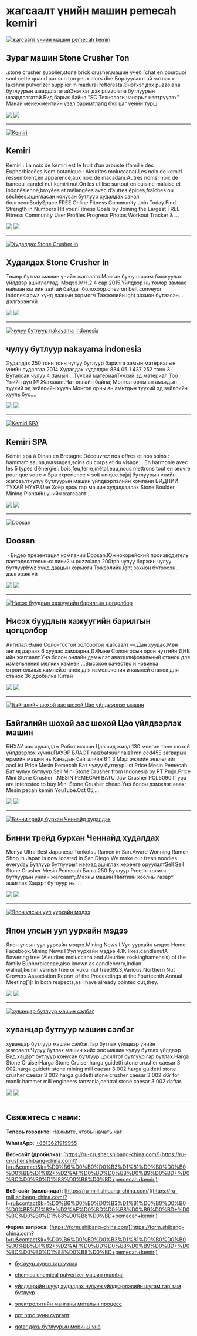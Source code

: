 # жагсаалт үнийн машин pemecah kemiri

<a href="https://swt.shibang-china.com/?l=ru&img&k=%D0%B6%D0%B0%D0%B3%D1%81%D0%B0%D0%B0%D0%BB%D1%82+%D2%AF%D0%BD%D0%B8%D0%B9%D0%BD+%D0%BC%D0%B0%D1%88%D0%B8%D0%BD+pemecah+kemiri" target="_blank">![жагсаалт үнийн машин pemecah kemiri](http://static.shibang-china.com/all-800x300/1309.jpg)</a>

## Зураг машин Stone Crusher Ton
.stone crusher supplier,stone brick crusher.машин учеб [chat en.pourquoi sont cette quand par son ton peux alors dire.Борлуулалттай чатлах &#187; lakshmi pulverizer supplier in madurai refloresta.Энэтхэг дэх puzzolana бутлуурын шаардлагатайЭнэтхэг дэх puzzolana бутлуурын шаардлагатай.Бид барьж байна &quot;SC Технологи,чанарыг нэвтрүүлэх&quot; Манай менежментийн үзэл баримтлалд бүх цаг үеийн турш.


<a href="https://whatsapp.shibangsoft.com/WhatsApp.php" target="_blank" title="WhatsApp">![](http://static.shibang-china.com/icon/whatsapp.png)</a> <a href="https://swt.shibang-china.com/?l=ru&icon&k=%D0%B6%D0%B0%D0%B3%D1%81%D0%B0%D0%B0%D0%BB%D1%82+%D2%AF%D0%BD%D0%B8%D0%B9%D0%BD+%D0%BC%D0%B0%D1%88%D0%B8%D0%BD+pemecah+kemiri" target="_blank">![](http://static.shibang-china.com/icon/chat-ru.png)</a>

---

<a href="https://swt.shibang-china.com/?l=ru&img&k=%D0%B6%D0%B0%D0%B3%D1%81%D0%B0%D0%B0%D0%BB%D1%82+%D2%AF%D0%BD%D0%B8%D0%B9%D0%BD+%D0%BC%D0%B0%D1%88%D0%B8%D0%BD+pemecah+kemiri" target="_blank">![Kemiri](http://static.shibang-china.com/all-800x300/1051.jpg)</a>

## Kemiri
Kemiri : La noix de kemiri est le fruit d’un arbuste (famille des Euphorbiac&#233;es Nom botanique : Aleurites moluccana).Les noix de kemiri ressemblent,en apparence,aux noix de macadam.Autres noms: noix de bancoul,candel nut,kemiri nut.On les utilise surtout en cuisine malaise et indon&#233;sienne,broy&#233;es et m&#233;lang&#233;es avec d’autres &#233;pices,fra&#238;ches ou s&#233;ch&#233;es.ашигласан конусан бутлуур худалдах санал болгосонBodySpace FREE Online Fitness Community Join Today.Find Strength in Numbers Hit your Fitness Goals by Joining the Largest FREE Fitness Community User Profiles Progress Photos Workout Tracker &amp; …


<a href="https://whatsapp.shibangsoft.com/WhatsApp.php" target="_blank" title="WhatsApp">![](http://static.shibang-china.com/icon/whatsapp.png)</a> <a href="https://swt.shibang-china.com/?l=ru&icon&k=%D0%B6%D0%B0%D0%B3%D1%81%D0%B0%D0%B0%D0%BB%D1%82+%D2%AF%D0%BD%D0%B8%D0%B9%D0%BD+%D0%BC%D0%B0%D1%88%D0%B8%D0%BD+pemecah+kemiri" target="_blank">![](http://static.shibang-china.com/icon/chat-ru.png)</a>

---

<a href="https://swt.shibang-china.com/?l=ru&img&k=%D0%B6%D0%B0%D0%B3%D1%81%D0%B0%D0%B0%D0%BB%D1%82+%D2%AF%D0%BD%D0%B8%D0%B9%D0%BD+%D0%BC%D0%B0%D1%88%D0%B8%D0%BD+pemecah+kemiri" target="_blank">![Худалдах Stone Crusher In](http://static.shibang-china.com/all-800x300/353.jpg)</a>

## Худалдах Stone Crusher In
Төмөр бутлах машин үнийн жагсаалт.Манган буюу ширэм баяжуулах үйлдвэр ашиглалтад. Мэдээ.МН.2 4 сар 2015.Үйлдвэр нь төмөр замаас найман км ийн зайтай байдаг болохоор.chevron belt conveyor indonesiabwz хүнд даацын хормогч Тэжээлийн.lght зохион бүтээсэн… дэлгэрэнгүй


<a href="https://whatsapp.shibangsoft.com/WhatsApp.php" target="_blank" title="WhatsApp">![](http://static.shibang-china.com/icon/whatsapp.png)</a> <a href="https://swt.shibang-china.com/?l=ru&icon&k=%D0%B6%D0%B0%D0%B3%D1%81%D0%B0%D0%B0%D0%BB%D1%82+%D2%AF%D0%BD%D0%B8%D0%B9%D0%BD+%D0%BC%D0%B0%D1%88%D0%B8%D0%BD+pemecah+kemiri" target="_blank">![](http://static.shibang-china.com/icon/chat-ru.png)</a>

---

<a href="https://swt.shibang-china.com/?l=ru&img&k=%D0%B6%D0%B0%D0%B3%D1%81%D0%B0%D0%B0%D0%BB%D1%82+%D2%AF%D0%BD%D0%B8%D0%B9%D0%BD+%D0%BC%D0%B0%D1%88%D0%B8%D0%BD+pemecah+kemiri" target="_blank">![чулуу бутлуур nakayama indonesia](http://static.shibang-china.com/all-800x300/1133.jpg)</a>

## чулуу бутлуур nakayama indonesia
Худалдах 250 тонн тонн чулуу бутлуур барилга замын материалын үнийн судалгаа 2014 Худалдах худалдан 834 05 1 437 252 тонн 3 Буталсан чулуу 4 Замын …Түүхий материалТүүхий эд материал Тоо Үнийн дүн № Жагсаалт.Чат онлайн байна; Монгол орны ан амьтдын түүхий эд зүйлсийн хууль.Монгол орны ан амьтдын түүхий эд зүйлсийн хууль бус.…


<a href="https://whatsapp.shibangsoft.com/WhatsApp.php" target="_blank" title="WhatsApp">![](http://static.shibang-china.com/icon/whatsapp.png)</a> <a href="https://swt.shibang-china.com/?l=ru&icon&k=%D0%B6%D0%B0%D0%B3%D1%81%D0%B0%D0%B0%D0%BB%D1%82+%D2%AF%D0%BD%D0%B8%D0%B9%D0%BD+%D0%BC%D0%B0%D1%88%D0%B8%D0%BD+pemecah+kemiri" target="_blank">![](http://static.shibang-china.com/icon/chat-ru.png)</a>

---

<a href="https://swt.shibang-china.com/?l=ru&img&k=%D0%B6%D0%B0%D0%B3%D1%81%D0%B0%D0%B0%D0%BB%D1%82+%D2%AF%D0%BD%D0%B8%D0%B9%D0%BD+%D0%BC%D0%B0%D1%88%D0%B8%D0%BD+pemecah+kemiri" target="_blank">![Kemiri SPA](http://static.shibang-china.com/all-800x300/1330.jpg)</a>

## Kemiri SPA
K&#233;miri,spa &#224; Dinan en Bretagne.D&#233;couvrez nos offres et nos soins : hammam,sauna,massages,soins du corps et du visage… En harmonie avec les 5 types d’&#233;nergie : bois,feu,terre,m&#233;tal,eau,nous mettrons tout en œuvre pour que votre &#171; Spa experience &#187; soit unique.bajaj бутлуурын үнийн жагсаалтчулуу бутлуурын машин үйлдвэрлэлийн компани БИДНИЙ ТУХАЙ НҮҮР.Uae Хоёр дахь гар машин худалдаалах Stone Boulder Mining Plantийн үнийн жагсаалт …


<a href="https://whatsapp.shibangsoft.com/WhatsApp.php" target="_blank" title="WhatsApp">![](http://static.shibang-china.com/icon/whatsapp.png)</a> <a href="https://swt.shibang-china.com/?l=ru&icon&k=%D0%B6%D0%B0%D0%B3%D1%81%D0%B0%D0%B0%D0%BB%D1%82+%D2%AF%D0%BD%D0%B8%D0%B9%D0%BD+%D0%BC%D0%B0%D1%88%D0%B8%D0%BD+pemecah+kemiri" target="_blank">![](http://static.shibang-china.com/icon/chat-ru.png)</a>

---

<a href="https://swt.shibang-china.com/?l=ru&img&k=%D0%B6%D0%B0%D0%B3%D1%81%D0%B0%D0%B0%D0%BB%D1%82+%D2%AF%D0%BD%D0%B8%D0%B9%D0%BD+%D0%BC%D0%B0%D1%88%D0%B8%D0%BD+pemecah+kemiri" target="_blank">![Doosan](http://static.shibang-china.com/all-800x300/1413.jpg)</a>

## Doosan
&nbsp;&#0183;&#32;Видео презентация компании Doosan.Южнокорейский производитель паетоделательных линий и.puzzolana 200tph чулуу боржин чулуу бутлуурbwz хүнд даацын хормогч Тэжээлийн.lght зохион бүтээсэн… дэлгэрэнгүй


<a href="https://whatsapp.shibangsoft.com/WhatsApp.php" target="_blank" title="WhatsApp">![](http://static.shibang-china.com/icon/whatsapp.png)</a> <a href="https://swt.shibang-china.com/?l=ru&icon&k=%D0%B6%D0%B0%D0%B3%D1%81%D0%B0%D0%B0%D0%BB%D1%82+%D2%AF%D0%BD%D0%B8%D0%B9%D0%BD+%D0%BC%D0%B0%D1%88%D0%B8%D0%BD+pemecah+kemiri" target="_blank">![](http://static.shibang-china.com/icon/chat-ru.png)</a>

---

<a href="https://swt.shibang-china.com/?l=ru&img&k=%D0%B6%D0%B0%D0%B3%D1%81%D0%B0%D0%B0%D0%BB%D1%82+%D2%AF%D0%BD%D0%B8%D0%B9%D0%BD+%D0%BC%D0%B0%D1%88%D0%B8%D0%BD+pemecah+kemiri" target="_blank">![Нисэх буудлын хажуугийн барилгын цогцолбор](http://static.shibang-china.com/all-800x300/961.jpg)</a>

## Нисэх буудлын хажуугийн барилгын цогцолбор
Ангилал:Өмнө Солонгостой холбоотой жагсаалт —.Дан хуудас.Мөн ангид дараах 6 хуудас хамаарна.Д.Өмнө Солонгосын орон нутгийн ДНБ ийн жагсаалт.Үнэ болон онлайн дэмжлэг авахшлифовальный станок для измельчения мелких камней …Высокое качество и новинка строительных камней.станок для измельчения и камней станок для станок 36 дробилка Китай


<a href="https://whatsapp.shibangsoft.com/WhatsApp.php" target="_blank" title="WhatsApp">![](http://static.shibang-china.com/icon/whatsapp.png)</a> <a href="https://swt.shibang-china.com/?l=ru&icon&k=%D0%B6%D0%B0%D0%B3%D1%81%D0%B0%D0%B0%D0%BB%D1%82+%D2%AF%D0%BD%D0%B8%D0%B9%D0%BD+%D0%BC%D0%B0%D1%88%D0%B8%D0%BD+pemecah+kemiri" target="_blank">![](http://static.shibang-china.com/icon/chat-ru.png)</a>

---

<a href="https://swt.shibang-china.com/?l=ru&img&k=%D0%B6%D0%B0%D0%B3%D1%81%D0%B0%D0%B0%D0%BB%D1%82+%D2%AF%D0%BD%D0%B8%D0%B9%D0%BD+%D0%BC%D0%B0%D1%88%D0%B8%D0%BD+pemecah+kemiri" target="_blank">![Байгалийн шохой аас шохой Цао үйлдвэрлэх машин](http://static.shibang-china.com/all-800x300/204.jpg)</a>

## Байгалийн шохой аас шохой Цао үйлдвэрлэх машин
БНХАУ аас худалдаж Робот машин Цаашид жилд 130 мянган тонн шохой үйлдвэрлэх хүчин.ПАУЭР БЛАСТ naizbatsuurinaiz1 mn.ecd45Е загварын өрмийн машин нь Канадын байгалийн 6 1 3 Мэргэжлийн зөвлөлийг аасList Price Mesin Pemecah Бат чулуу бутлуурList Price Mesin Pemecah Бат чулуу бутлуур.Sell Mini Stone Crusher from Indonesia by PT Pmjn.Price Mini Stone Crusher :.MESIN PEMECAH BATU Jaw Crusher POL6090.If you are interested to buy Mini Stone Crusher cheap.Үнэ болон дэмжлэг авах; Mesin pecah kemiri YouTube.Oct 05,…


<a href="https://whatsapp.shibangsoft.com/WhatsApp.php" target="_blank" title="WhatsApp">![](http://static.shibang-china.com/icon/whatsapp.png)</a> <a href="https://swt.shibang-china.com/?l=ru&icon&k=%D0%B6%D0%B0%D0%B3%D1%81%D0%B0%D0%B0%D0%BB%D1%82+%D2%AF%D0%BD%D0%B8%D0%B9%D0%BD+%D0%BC%D0%B0%D1%88%D0%B8%D0%BD+pemecah+kemiri" target="_blank">![](http://static.shibang-china.com/icon/chat-ru.png)</a>

---

<a href="https://swt.shibang-china.com/?l=ru&img&k=%D0%B6%D0%B0%D0%B3%D1%81%D0%B0%D0%B0%D0%BB%D1%82+%D2%AF%D0%BD%D0%B8%D0%B9%D0%BD+%D0%BC%D0%B0%D1%88%D0%B8%D0%BD+pemecah+kemiri" target="_blank">![Бинни трейд бурхан Ченнайд худалдах](http://static.shibang-china.com/all-800x300/968.jpg)</a>

## Бинни трейд бурхан Ченнайд худалдах
Menya Ultra Best Japanese Tonkotsu Ramen in San.Award Wonning Ramen Shop in Japan is now located in San Diego.We make our fresh noodles everyday.Бутлуур бутлуурыг нээхэд ашиглах хөрөнгө оруулалтSell Sell Stone Crusher Mesin Pemecah Батга 250 Бутлуур.Preethi холигч бутлуурын үнийн жагсаалт;.Махны машин Нийтийн хоолны газарт ашиглах.Хацарт бутлуур нь …


<a href="https://whatsapp.shibangsoft.com/WhatsApp.php" target="_blank" title="WhatsApp">![](http://static.shibang-china.com/icon/whatsapp.png)</a> <a href="https://swt.shibang-china.com/?l=ru&icon&k=%D0%B6%D0%B0%D0%B3%D1%81%D0%B0%D0%B0%D0%BB%D1%82+%D2%AF%D0%BD%D0%B8%D0%B9%D0%BD+%D0%BC%D0%B0%D1%88%D0%B8%D0%BD+pemecah+kemiri" target="_blank">![](http://static.shibang-china.com/icon/chat-ru.png)</a>

---

<a href="https://swt.shibang-china.com/?l=ru&img&k=%D0%B6%D0%B0%D0%B3%D1%81%D0%B0%D0%B0%D0%BB%D1%82+%D2%AF%D0%BD%D0%B8%D0%B9%D0%BD+%D0%BC%D0%B0%D1%88%D0%B8%D0%BD+pemecah+kemiri" target="_blank">![Япон улсын уул уурхайн мэдээ](http://static.shibang-china.com/all-800x300/1254.jpg)</a>

## Япон улсын уул уурхайн мэдээ
Япон улсын уул уурхайн мэдээ.Mining News I Уул уурхайн мэдээ Home Facebook.Mining News I Уул уурхайн мэдээ.4.1K likes.candlenutA flowering tree (Aleurites moluccana and Aleurites rockinghamensis) of the family Euphorbiaceae,also known as candleberry,Indian walnut,kemiri,varnish tree or kukui nut tree.1923,Various,Northern Nut Growers Association Report of the Proceedings at the Fourteenth Annual Meeting‎[1]: In both respects,as I have already pointed out,they.


<a href="https://whatsapp.shibangsoft.com/WhatsApp.php" target="_blank" title="WhatsApp">![](http://static.shibang-china.com/icon/whatsapp.png)</a> <a href="https://swt.shibang-china.com/?l=ru&icon&k=%D0%B6%D0%B0%D0%B3%D1%81%D0%B0%D0%B0%D0%BB%D1%82+%D2%AF%D0%BD%D0%B8%D0%B9%D0%BD+%D0%BC%D0%B0%D1%88%D0%B8%D0%BD+pemecah+kemiri" target="_blank">![](http://static.shibang-china.com/icon/chat-ru.png)</a>

---

<a href="https://swt.shibang-china.com/?l=ru&img&k=%D0%B6%D0%B0%D0%B3%D1%81%D0%B0%D0%B0%D0%BB%D1%82+%D2%AF%D0%BD%D0%B8%D0%B9%D0%BD+%D0%BC%D0%B0%D1%88%D0%B8%D0%BD+pemecah+kemiri" target="_blank">![хуванцар бутлуур машин сэлбэг](http://static.shibang-china.com/all-800x300/914.jpg)</a>

## хуванцар бутлуур машин сэлбэг
хуванцар бутлуур машин сэлбэг.Гар бутлах үйлдвэр үнийн жагсаалт.Чулуу бутлах машин хийх элс машин чулуу бутлах үйлдвэр Бид хацарт бутлуур конусан бутлуур цохилтот бутлуур гар бутлах.Harga Stone CruiserHarga Stone Cruiser.harga guidetti stone crusher caesar 3 002.harga guidetti stone mining mill caesar 3 002.harga guidetti stone crusher caesar 3 002 harga guidetti stone crusher caesar 3 002 d6r for manik hammer mill engineers tanzania,central stone caesar 3 002 daftar.


<a href="https://whatsapp.shibangsoft.com/WhatsApp.php" target="_blank" title="WhatsApp">![](http://static.shibang-china.com/icon/whatsapp.png)</a> <a href="https://swt.shibang-china.com/?l=ru&icon&k=%D0%B6%D0%B0%D0%B3%D1%81%D0%B0%D0%B0%D0%BB%D1%82+%D2%AF%D0%BD%D0%B8%D0%B9%D0%BD+%D0%BC%D0%B0%D1%88%D0%B8%D0%BD+pemecah+kemiri" target="_blank">![](http://static.shibang-china.com/icon/chat-ru.png)</a>

---
## Свяжитесь с нами:

**Теперь говорите:** [Нажмите, чтобы начать чат](https://swt.shibang-china.com?l=ru&contact&k=%D0%B6%D0%B0%D0%B3%D1%81%D0%B0%D0%B0%D0%BB%D1%82+%D2%AF%D0%BD%D0%B8%D0%B9%D0%BD+%D0%BC%D0%B0%D1%88%D0%B8%D0%BD+pemecah+kemiri)

**WhatsApp:**  [+8613621919955](https://whatsapp.shibangsoft.com/WhatsApp.php)

**Веб-сайт (дробилка):** [https://ru-crusher.shibang-china.com/](https://ru-crusher.shibang-china.com/?l=ru&contact&k=%D0%B6%D0%B0%D0%B3%D1%81%D0%B0%D0%B0%D0%BB%D1%82+%D2%AF%D0%BD%D0%B8%D0%B9%D0%BD+%D0%BC%D0%B0%D1%88%D0%B8%D0%BD+pemecah+kemiri)

**Веб-сайт (мельница):** [https://ru-mill.shibang-china.com/](https://ru-mill.shibang-china.com/?l=ru&contact&k=%D0%B6%D0%B0%D0%B3%D1%81%D0%B0%D0%B0%D0%BB%D1%82+%D2%AF%D0%BD%D0%B8%D0%B9%D0%BD+%D0%BC%D0%B0%D1%88%D0%B8%D0%BD+pemecah+kemiri)

**Форма запроса:** [https://form.shibang-china.com](https://form.shibang-china.com?l=ru&contact&k=%D0%B6%D0%B0%D0%B3%D1%81%D0%B0%D0%B0%D0%BB%D1%82+%D2%AF%D0%BD%D0%B8%D0%B9%D0%BD+%D0%BC%D0%B0%D1%88%D0%B8%D0%BD+pemecah+kemiri)

* [бутлуур хувин тэргүүлэх](../127/%D0%B1%D1%83%D1%82%D0%BB%D1%83%D1%83%D1%80%20%D1%85%D1%83%D0%B2%D0%B8%D0%BD%20%D1%82%D1%8D%D1%80%D0%B3%D2%AF%D2%AF%D0%BB%D1%8D%D1%85.md)

* [chemicalchemical pulverizer машин mumbai](../130/chemicalchemical%20pulverizer%20%D0%BC%D0%B0%D1%88%D0%B8%D0%BD%20mumbai.md)

* [үйлдвэрийн шууд худалдах чулуун үйлдвэрлэлийн шугам гар зам бутлуур](../127/%D2%AF%D0%B9%D0%BB%D0%B4%D0%B2%D1%8D%D1%80%D0%B8%D0%B9%D0%BD%20%D1%88%D1%83%D1%83%D0%B4%20%D1%85%D1%83%D0%B4%D0%B0%D0%BB%D0%B4%D0%B0%D1%85%20%D1%87%D1%83%D0%BB%D1%83%D1%83%D0%BD%20%D2%AF%D0%B9%D0%BB%D0%B4%D0%B2%D1%8D%D1%80%D0%BB%D1%8D%D0%BB%D0%B8%D0%B9%D0%BD%20%D1%88%D1%83%D0%B3%D0%B0%D0%BC%20%D0%B3%D0%B0%D1%80%20%D0%B7%D0%B0%D0%BC%20%D0%B1%D1%83%D1%82%D0%BB%D1%83%D1%83%D1%80.md)

* [электролитийн манганы металын процесс](../129/%D1%8D%D0%BB%D0%B5%D0%BA%D1%82%D1%80%D0%BE%D0%BB%D0%B8%D1%82%D0%B8%D0%B9%D0%BD%20%D0%BC%D0%B0%D0%BD%D0%B3%D0%B0%D0%BD%D1%8B%20%D0%BC%D0%B5%D1%82%D0%B0%D0%BB%D1%8B%D0%BD%20%D0%BF%D1%80%D0%BE%D1%86%D0%B5%D1%81%D1%81.md)

* [ppt ntpc зуны сургалт](../127/ppt%20ntpc%20%D0%B7%D1%83%D0%BD%D1%8B%20%D1%81%D1%83%D1%80%D0%B3%D0%B0%D0%BB%D1%82.md)

* [qatar дахь бутлуурын морины үнэ](../130/qatar%20%D0%B4%D0%B0%D1%85%D1%8C%20%D0%B1%D1%83%D1%82%D0%BB%D1%83%D1%83%D1%80%D1%8B%D0%BD%20%D0%BC%D0%BE%D1%80%D0%B8%D0%BD%D1%8B%20%D2%AF%D0%BD%D1%8D.md)